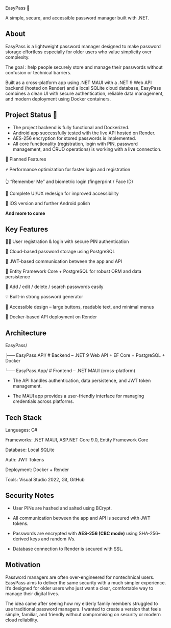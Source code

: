 EasyPass 🔐

A simple, secure, and accessible password manager built with .NET.
## About

 EasyPass is a lightweight password manager designed to make password storage effortless  especially for older users who value simplicity over complexity.

The goal : help people securely store and manage their passwords without confusion or technical barriers.

Built as a cross-platform app using .NET MAUI with a .NET 9 Web API backend (hosted on Render) and a local SQLite cloud database,
EasyPass combines a clean UI with secure authentication, reliable data management, and modern deployment using Docker containers.
## Project Status 🚀

* The project backend is fully functional and Dockerized.
* Android app successfully tested with the live API hosted on Render.
* AES-256 encryption for stored passwords is implemented.
* All core functionality (registration, login with PIN, password management, and CRUD operations) is working with a live connection.


🧱 Planned Features

⚡ Performance optimization for faster login and registration  

👆 “Remember Me” and biometric login (fingerprint / Face ID)  

🎨 Complete UI/UX redesign for improved accessibility

📱 iOS version and further Android polish

 **And more to come**

## Key Features
🧍‍♂️ User registration & login with secure PIN authentication

🔐 Cloud-based password storage using PostgreSQL

🔁 JWT-based communication between the app and API

🧱 Entity Framework Core + PostgreSQL for robust ORM and data persistence

🔧 Add / edit / delete / search passwords easily

💡 Built-in strong password generator

🧓 Accessible design – large buttons, readable text, and minimal menus

🐳 Docker-based API deployment on Render
## Architecture

EasyPass/

├── EasyPass.API/ # Backend – .NET 9 Web API + EF Core + PostgreSQL + Docker

└── EasyPass.App/ # Frontend – .NET MAUI (cross-platform)

* The API handles authentication, data persistence, and JWT token management.

* The MAUI app provides a user-friendly interface for managing credentials across platforms.
## Tech Stack

Languages: C#

Frameworks: .NET MAUI, ASP.NET Core 9.0, Entity Framework Core

Database: Local SQLite

Auth: JWT Tokens

Deployment: Docker + Render

Tools: Visual Studio 2022, Git, GitHub


## Security Notes
* User PINs are hashed and salted using BCrypt.
  
* All communication between the app and API is secured with JWT tokens.
  
* Passwords are encrypted with **AES-256 (CBC mode)** using SHA-256–derived keys and random IVs.
  
* Database connection to Render is secured with SSL.

## Motivation

Password managers are often over-engineered for nontechnical users.
EasyPass aims to deliver the same security with a much simpler experience.
It’s designed for older users who just want a clear, comfortable way to manage their digital lives.

The idea came after seeing how my elderly family members struggled to use traditional password managers.
I wanted to create a version that feels simple, familiar, and friendly without compromising on security or modern cloud reliability.
